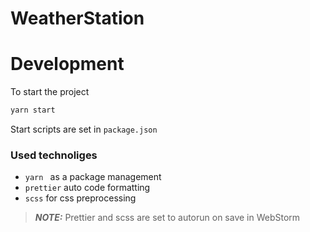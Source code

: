# WeatherStation

# Development

To start the project
```bash
yarn start
```
Start scripts are set in `package.json`
 
### Used technoliges

 - `yarn ` as a package management
 - `prettier` auto code formatting
 - `scss` for css preprocessing

> **_NOTE:_**  Prettier and scss are set to autorun on save in WebStorm

